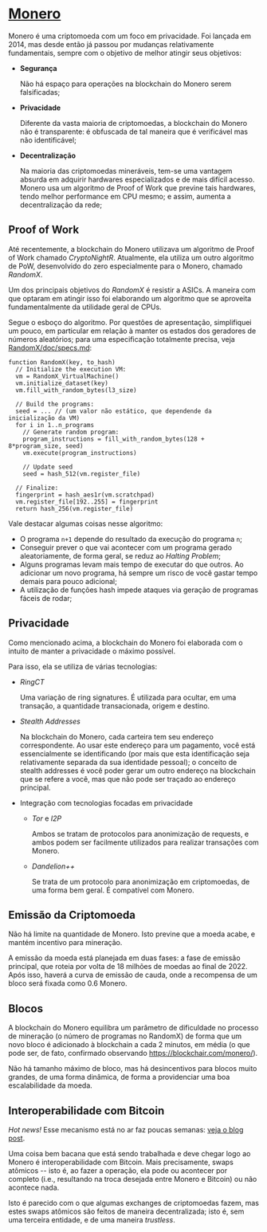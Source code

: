 # [Monero](https://www.getmonero.org/)

Monero é uma criptomoeda com um foco em privacidade. Foi lançada em 2014, mas desde então já passou por mudanças relativamente fundamentais, sempre com o objetivo de melhor atingir seus objetivos:

- **Segurança**

  Não há espaço para operações na blockchain do Monero serem falsificadas;

- **Privacidade**

  Diferente da vasta maioria de criptomoedas, a blockchain do Monero não é transparente: é obfuscada de tal maneira que é verificável mas não identificável;

- **Decentralização**

  Na maioria das criptomoedas mineráveis, tem-se uma vantagem absurda em adquirir hardwares especializados e de mais difícil acesso. Monero usa um algoritmo de Proof of Work que previne tais hardwares, tendo melhor performance em CPU mesmo; e assim, aumenta a decentralização da rede;

## Proof of Work

Até recentemente, a blockchain do Monero utilizava um algoritmo de Proof of Work chamado _CryptoNightR_. Atualmente, ela utiliza um outro algoritmo de PoW, desenvolvido do zero especialmente para o Monero, chamado _RandomX_.

Um dos principais objetivos do _RandomX_ é resistir a ASICs. A maneira com que optaram em atingir isso foi elaborando um algoritmo que se aproveita fundamentalmente da utilidade geral de CPUs.

Segue o esboço do algoritmo. Por questões de apresentação, simplifiquei um pouco, em particular em relação à manter os estados dos geradores de números aleatórios; para uma especificação totalmente precisa, veja [RandomX/doc/specs.md](https://github.com/tevador/RandomX/blob/master/doc/specs.md#2-algorithm-description):

```
function RandomX(key, to_hash)
  // Initialize the execution VM:
  vm = RandomX_VirtualMachine()
  vm.initialize_dataset(key)
  vm.fill_with_random_bytes(l3_size)

  // Build the programs:
  seed = ... // (um valor não estático, que dependende da inicialização da VM)
  for i in 1..n_programs
    // Generate random program:
    program_instructions = fill_with_random_bytes(128 + 8*program_size, seed)
    vm.execute(program_instructions)

    // Update seed
    seed = hash_512(vm.register_file)

  // Finalize:
  fingerprint = hash_aes1r(vm.scratchpad)
  vm.register_file[192..255] = fingerprint
  return hash_256(vm.register_file)
```

Vale destacar algumas coisas nesse algoritmo:

- O programa `n+1` depende do resultado da execução do programa `n`;
- Conseguir prever o que vai acontecer com um programa gerado aleatoriamente, de forma geral, se reduz ao _Halting Problem_;
- Alguns programas levam mais tempo de executar do que outros. Ao adicionar um novo programa, há sempre um risco de você gastar tempo demais para pouco adicional;
- A utilização de funções hash impede ataques via geração de programas fáceis de rodar;

## Privacidade

Como mencionado acima, a blockchain do Monero foi elaborada com o intuito de manter a privacidade o máximo possível.

Para isso, ela se utiliza de várias tecnologias:

- _RingCT_

  Uma variação de ring signatures. É utilizada para ocultar, em uma transação, a quantidade transacionada, origem e destino.

- _Stealth Addresses_

  Na blockchain do Monero, cada carteira tem seu endereço correspondente. Ao usar este endereço para um pagamento, você está essencialmente se identificando (por mais que esta identificação seja relativamente separada da sua identidade pessoal); o conceito de stealth addresses é você poder gerar um outro endereço na blockchain que se refere a você, mas que não pode ser traçado ao endereço principal.

- Integração com tecnologias focadas em privacidade

  - _Tor_ e _I2P_

    Ambos se tratam de protocolos para anonimização de requests, e ambos podem ser facilmente utilizados para realizar transações com Monero.

  - _Dandelion++_

    Se trata de um protocolo para anonimização em criptomoedas, de uma forma bem geral. É compatível com Monero.

## Emissão da Criptomoeda

Não há limite na quantidade de Monero. Isto previne que a moeda acabe, e mantém incentivo para mineração.

A emissão da moeda está planejada em duas fases: a fase de emissão principal, que roteia por volta de 18 milhões de moedas ao final de 2022. Após isso, haverá a curva de emissão de cauda, onde a recompensa de um bloco será fixada como 0.6 Monero.

## Blocos

A blockchain do Monero equilibra um parâmetro de dificuldade no processo de mineração (o número de programas no RandomX) de forma que um novo bloco é adicionado à blockchain a cada 2 minutos, em média (o que pode ser, de fato, confirmado observando https://blockchair.com/monero/).

Não há tamanho máximo de bloco, mas há desincentivos para blocos muito grandes, de uma forma dinâmica, de forma a providenciar uma boa escalabilidade da moeda.

## Interoperabilidade com Bitcoin

*Hot news!* Esse mecanismo está no ar faz poucas semanas: [veja o blog post](https://www.getmonero.org/2021/08/20/atomic-swaps.html).

Uma coisa bem bacana que está sendo trabalhada e deve chegar logo ao Monero é interoperabilidade com Bitcoin. Mais precisamente, swaps atômicos -- isto é, ao fazer a operação, ela pode ou acontecer por completo (i.e., resultando na troca desejada entre Monero e Bitcoin) ou não acontece nada.

Isto é parecido com o que algumas exchanges de criptomoedas fazem, mas estes swaps atômicos são feitos de maneira decentralizada; isto é, sem uma terceira entidade, e de uma maneira _trustless_.
